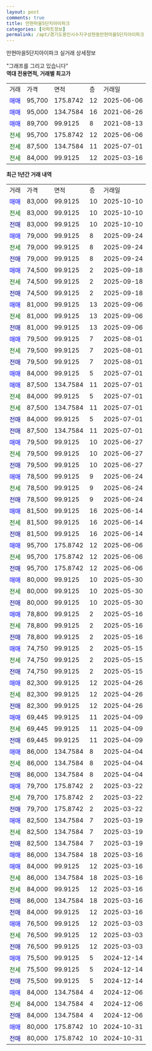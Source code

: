 ```yaml
---
layout: post
comments: true
title: 만현마을5단지아이파크
categories: [아파트정보]
permalink: /apt/경기도용인시수지구상현동만현마을5단지아이파크
---
```


만현마을5단지아이파크 실거래 상세정보

<script type="text/javascript">
  google.charts.load('current', {'packages':['line', 'corechart']});
  google.charts.setOnLoadCallback(drawChart);

  function drawChart() {
    var data = new google.visualization.DataTable();
    data.addColumn('date', '거래일');
    data.addColumn('number', "매매");
    data.addColumn('number', "전세");
    data.addColumn('number', "전매");

    data.addRows([[new Date(Date.parse("2025-10-10")), 83000, null, null], [new Date(Date.parse("2025-10-10")), null, 83000, null], [new Date(Date.parse("2025-10-10")), null, null, 83000], [new Date(Date.parse("2025-09-24")), 79000, null, null], [new Date(Date.parse("2025-09-24")), null, 79000, null], [new Date(Date.parse("2025-09-24")), null, null, 79000], [new Date(Date.parse("2025-09-18")), 74500, null, null], [new Date(Date.parse("2025-09-18")), null, 74500, null], [new Date(Date.parse("2025-09-18")), null, null, 74500], [new Date(Date.parse("2025-09-06")), 81000, null, null], [new Date(Date.parse("2025-09-06")), null, 81000, null], [new Date(Date.parse("2025-09-06")), null, null, 81000], [new Date(Date.parse("2025-08-01")), 79500, null, null], [new Date(Date.parse("2025-08-01")), null, 79500, null], [new Date(Date.parse("2025-08-01")), null, null, 79500], [new Date(Date.parse("2025-07-01")), 84000, null, null], [new Date(Date.parse("2025-07-01")), 87500, null, null], [new Date(Date.parse("2025-07-01")), null, 84000, null], [new Date(Date.parse("2025-07-01")), null, 87500, null], [new Date(Date.parse("2025-07-01")), null, null, 84000], [new Date(Date.parse("2025-07-01")), null, null, 87500], [new Date(Date.parse("2025-06-27")), 79500, null, null], [new Date(Date.parse("2025-06-27")), null, 79500, null], [new Date(Date.parse("2025-06-27")), null, null, 79500], [new Date(Date.parse("2025-06-24")), 78500, null, null], [new Date(Date.parse("2025-06-24")), null, 78500, null], [new Date(Date.parse("2025-06-24")), null, null, 78500], [new Date(Date.parse("2025-06-14")), 81500, null, null], [new Date(Date.parse("2025-06-14")), null, 81500, null], [new Date(Date.parse("2025-06-14")), null, null, 81500], [new Date(Date.parse("2025-06-06")), 95700, null, null], [new Date(Date.parse("2025-06-06")), null, 95700, null], [new Date(Date.parse("2025-06-06")), null, null, 95700], [new Date(Date.parse("2025-05-30")), 80000, null, null], [new Date(Date.parse("2025-05-30")), null, 80000, null], [new Date(Date.parse("2025-05-30")), null, null, 80000], [new Date(Date.parse("2025-05-16")), 78800, null, null], [new Date(Date.parse("2025-05-16")), null, 78800, null], [new Date(Date.parse("2025-05-16")), null, null, 78800], [new Date(Date.parse("2025-05-15")), 74750, null, null], [new Date(Date.parse("2025-05-15")), null, 74750, null], [new Date(Date.parse("2025-05-15")), null, null, 74750], [new Date(Date.parse("2025-04-26")), 82300, null, null], [new Date(Date.parse("2025-04-26")), null, 82300, null], [new Date(Date.parse("2025-04-26")), null, null, 82300], [new Date(Date.parse("2025-04-09")), 69445, null, null], [new Date(Date.parse("2025-04-09")), null, 69445, null], [new Date(Date.parse("2025-04-09")), null, null, 69445], [new Date(Date.parse("2025-04-04")), 86000, null, null], [new Date(Date.parse("2025-04-04")), null, 86000, null], [new Date(Date.parse("2025-04-04")), null, null, 86000], [new Date(Date.parse("2025-03-22")), 79700, null, null], [new Date(Date.parse("2025-03-22")), null, 79700, null], [new Date(Date.parse("2025-03-22")), null, null, 79700], [new Date(Date.parse("2025-03-19")), 82500, null, null], [new Date(Date.parse("2025-03-19")), null, 82500, null], [new Date(Date.parse("2025-03-19")), null, null, 82500], [new Date(Date.parse("2025-03-16")), 86000, null, null], [new Date(Date.parse("2025-03-16")), 84000, null, null], [new Date(Date.parse("2025-03-16")), null, 86000, null], [new Date(Date.parse("2025-03-16")), null, 84000, null], [new Date(Date.parse("2025-03-16")), null, null, 86000], [new Date(Date.parse("2025-03-16")), null, null, 84000], [new Date(Date.parse("2025-03-03")), 76500, null, null], [new Date(Date.parse("2025-03-03")), null, 76500, null], [new Date(Date.parse("2025-03-03")), null, null, 76500], [new Date(Date.parse("2024-12-14")), 75500, null, null], [new Date(Date.parse("2024-12-14")), null, 75500, null], [new Date(Date.parse("2024-12-14")), null, null, 75500], [new Date(Date.parse("2024-12-06")), 84000, null, null], [new Date(Date.parse("2024-12-06")), null, 84000, null], [new Date(Date.parse("2024-12-06")), null, null, 84000], [new Date(Date.parse("2024-10-31")), 80000, null, null], [new Date(Date.parse("2024-10-31")), null, null, 80000]]);

    var options = {
      hAxis: {
        format: 'yyyy/MM/dd'
      },    
      lineWidth: 0,
      pointsVisible: true,    
      title: '최근 1년간 유형별 실거래가 분포',
      legend: { position: 'bottom' }
    };

    var formatter = new google.visualization.NumberFormat({pattern:'###,###'} );
    formatter.format(data, 1);
    formatter.format(data, 2);
    
    setTimeout(function() {
        var chart = new google.visualization.LineChart(document.getElementById('columnchart_material'));
        chart.draw(data, (options));
        document.getElementById('loading').style.display = 'none';
    }, 200);
  }
</script>


<div id="loading" style="z-index:20; display: block; margin-left: 0px">"그래프를 그리고 있습니다"</div>
<div id="columnchart_material" style="width: 95%; margin-left: 0px; display: block"></div>
<!-- contents start -->
<b>역대 전용면적, 거래별 최고가</b>
<table class="sortable">
    <tr>
      <td>거래</td>
      <td>가격</td>
      <td>면적</td>
      <td>층</td>
      <td>거래일</td>
    </tr>
        <tr>
          <td><a style="color: blue">매매</a></td>
          <td>95,700</td>
          <td>175.8742</td>
          <td>12</td>
          <td>2025-06-06</td>
        </tr>            <tr>
          <td><a style="color: blue">매매</a></td>
          <td>95,000</td>
          <td>134.7584</td>
          <td>16</td>
          <td>2021-06-26</td>
        </tr>            <tr>
          <td><a style="color: blue">매매</a></td>
          <td>89,700</td>
          <td>99.9125</td>
          <td>8</td>
          <td>2021-08-13</td>
        </tr>        
        <tr>
              <td><a style="color: darkgreen">전세</a></td>
              <td>95,700</td>
              <td>175.8742</td>
              <td>12</td>
              <td>2025-06-06</td>
            </tr>            <tr>
              <td><a style="color: darkgreen">전세</a></td>
              <td>87,500</td>
              <td>134.7584</td>
              <td>11</td>
              <td>2025-07-01</td>
            </tr>            <tr>
              <td><a style="color: darkgreen">전세</a></td>
              <td>84,000</td>
              <td>99.9125</td>
              <td>12</td>
              <td>2025-03-16</td>
            </tr>        
    
</table>

<b>최근 1년간 거래 내역</b>

<table class="sortable">
    <tr>
      <td>거래</td>
      <td>가격</td>
      <td>면적</td>
      <td>층</td>
      <td>거래일</td>
    </tr>
    <tr>
      <td><a style="color: blue">매매</a></td>
      <td>83,000</td>
      <td>99.9125</td>
      <td>10</td>
      <td>2025-10-10</td>
    </tr>          <tr>
      <td><a style="color: darkgreen">전세</a></td>
      <td>83,000</td>
      <td>99.9125</td>
      <td>10</td>
      <td>2025-10-10</td>
    </tr>          <tr>
      <td><a style="color: darkblue">전매</a></td>
      <td>83,000</td>
      <td>99.9125</td>
      <td>10</td>
      <td>2025-10-10</td>
    </tr>          <tr>
      <td><a style="color: blue">매매</a></td>
      <td>79,000</td>
      <td>99.9125</td>
      <td>8</td>
      <td>2025-09-24</td>
    </tr>          <tr>
      <td><a style="color: darkgreen">전세</a></td>
      <td>79,000</td>
      <td>99.9125</td>
      <td>8</td>
      <td>2025-09-24</td>
    </tr>          <tr>
      <td><a style="color: darkblue">전매</a></td>
      <td>79,000</td>
      <td>99.9125</td>
      <td>8</td>
      <td>2025-09-24</td>
    </tr>          <tr>
      <td><a style="color: blue">매매</a></td>
      <td>74,500</td>
      <td>99.9125</td>
      <td>2</td>
      <td>2025-09-18</td>
    </tr>          <tr>
      <td><a style="color: darkgreen">전세</a></td>
      <td>74,500</td>
      <td>99.9125</td>
      <td>2</td>
      <td>2025-09-18</td>
    </tr>          <tr>
      <td><a style="color: darkblue">전매</a></td>
      <td>74,500</td>
      <td>99.9125</td>
      <td>2</td>
      <td>2025-09-18</td>
    </tr>          <tr>
      <td><a style="color: blue">매매</a></td>
      <td>81,000</td>
      <td>99.9125</td>
      <td>13</td>
      <td>2025-09-06</td>
    </tr>          <tr>
      <td><a style="color: darkgreen">전세</a></td>
      <td>81,000</td>
      <td>99.9125</td>
      <td>13</td>
      <td>2025-09-06</td>
    </tr>          <tr>
      <td><a style="color: darkblue">전매</a></td>
      <td>81,000</td>
      <td>99.9125</td>
      <td>13</td>
      <td>2025-09-06</td>
    </tr>          <tr>
      <td><a style="color: blue">매매</a></td>
      <td>79,500</td>
      <td>99.9125</td>
      <td>7</td>
      <td>2025-08-01</td>
    </tr>          <tr>
      <td><a style="color: darkgreen">전세</a></td>
      <td>79,500</td>
      <td>99.9125</td>
      <td>7</td>
      <td>2025-08-01</td>
    </tr>          <tr>
      <td><a style="color: darkblue">전매</a></td>
      <td>79,500</td>
      <td>99.9125</td>
      <td>7</td>
      <td>2025-08-01</td>
    </tr>          <tr>
      <td><a style="color: blue">매매</a></td>
      <td>84,000</td>
      <td>99.9125</td>
      <td>5</td>
      <td>2025-07-01</td>
    </tr>          <tr>
      <td><a style="color: blue">매매</a></td>
      <td>87,500</td>
      <td>134.7584</td>
      <td>11</td>
      <td>2025-07-01</td>
    </tr>          <tr>
      <td><a style="color: darkgreen">전세</a></td>
      <td>84,000</td>
      <td>99.9125</td>
      <td>5</td>
      <td>2025-07-01</td>
    </tr>          <tr>
      <td><a style="color: darkgreen">전세</a></td>
      <td>87,500</td>
      <td>134.7584</td>
      <td>11</td>
      <td>2025-07-01</td>
    </tr>          <tr>
      <td><a style="color: darkblue">전매</a></td>
      <td>84,000</td>
      <td>99.9125</td>
      <td>5</td>
      <td>2025-07-01</td>
    </tr>          <tr>
      <td><a style="color: darkblue">전매</a></td>
      <td>87,500</td>
      <td>134.7584</td>
      <td>11</td>
      <td>2025-07-01</td>
    </tr>          <tr>
      <td><a style="color: blue">매매</a></td>
      <td>79,500</td>
      <td>99.9125</td>
      <td>10</td>
      <td>2025-06-27</td>
    </tr>          <tr>
      <td><a style="color: darkgreen">전세</a></td>
      <td>79,500</td>
      <td>99.9125</td>
      <td>10</td>
      <td>2025-06-27</td>
    </tr>          <tr>
      <td><a style="color: darkblue">전매</a></td>
      <td>79,500</td>
      <td>99.9125</td>
      <td>10</td>
      <td>2025-06-27</td>
    </tr>          <tr>
      <td><a style="color: blue">매매</a></td>
      <td>78,500</td>
      <td>99.9125</td>
      <td>9</td>
      <td>2025-06-24</td>
    </tr>          <tr>
      <td><a style="color: darkgreen">전세</a></td>
      <td>78,500</td>
      <td>99.9125</td>
      <td>9</td>
      <td>2025-06-24</td>
    </tr>          <tr>
      <td><a style="color: darkblue">전매</a></td>
      <td>78,500</td>
      <td>99.9125</td>
      <td>9</td>
      <td>2025-06-24</td>
    </tr>          <tr>
      <td><a style="color: blue">매매</a></td>
      <td>81,500</td>
      <td>99.9125</td>
      <td>16</td>
      <td>2025-06-14</td>
    </tr>          <tr>
      <td><a style="color: darkgreen">전세</a></td>
      <td>81,500</td>
      <td>99.9125</td>
      <td>16</td>
      <td>2025-06-14</td>
    </tr>          <tr>
      <td><a style="color: darkblue">전매</a></td>
      <td>81,500</td>
      <td>99.9125</td>
      <td>16</td>
      <td>2025-06-14</td>
    </tr>          <tr>
      <td><a style="color: blue">매매</a></td>
      <td>95,700</td>
      <td>175.8742</td>
      <td>12</td>
      <td>2025-06-06</td>
    </tr>          <tr>
      <td><a style="color: darkgreen">전세</a></td>
      <td>95,700</td>
      <td>175.8742</td>
      <td>12</td>
      <td>2025-06-06</td>
    </tr>          <tr>
      <td><a style="color: darkblue">전매</a></td>
      <td>95,700</td>
      <td>175.8742</td>
      <td>12</td>
      <td>2025-06-06</td>
    </tr>          <tr>
      <td><a style="color: blue">매매</a></td>
      <td>80,000</td>
      <td>99.9125</td>
      <td>10</td>
      <td>2025-05-30</td>
    </tr>          <tr>
      <td><a style="color: darkgreen">전세</a></td>
      <td>80,000</td>
      <td>99.9125</td>
      <td>10</td>
      <td>2025-05-30</td>
    </tr>          <tr>
      <td><a style="color: darkblue">전매</a></td>
      <td>80,000</td>
      <td>99.9125</td>
      <td>10</td>
      <td>2025-05-30</td>
    </tr>          <tr>
      <td><a style="color: blue">매매</a></td>
      <td>78,800</td>
      <td>99.9125</td>
      <td>2</td>
      <td>2025-05-16</td>
    </tr>          <tr>
      <td><a style="color: darkgreen">전세</a></td>
      <td>78,800</td>
      <td>99.9125</td>
      <td>2</td>
      <td>2025-05-16</td>
    </tr>          <tr>
      <td><a style="color: darkblue">전매</a></td>
      <td>78,800</td>
      <td>99.9125</td>
      <td>2</td>
      <td>2025-05-16</td>
    </tr>          <tr>
      <td><a style="color: blue">매매</a></td>
      <td>74,750</td>
      <td>99.9125</td>
      <td>2</td>
      <td>2025-05-15</td>
    </tr>          <tr>
      <td><a style="color: darkgreen">전세</a></td>
      <td>74,750</td>
      <td>99.9125</td>
      <td>2</td>
      <td>2025-05-15</td>
    </tr>          <tr>
      <td><a style="color: darkblue">전매</a></td>
      <td>74,750</td>
      <td>99.9125</td>
      <td>2</td>
      <td>2025-05-15</td>
    </tr>          <tr>
      <td><a style="color: blue">매매</a></td>
      <td>82,300</td>
      <td>99.9125</td>
      <td>12</td>
      <td>2025-04-26</td>
    </tr>          <tr>
      <td><a style="color: darkgreen">전세</a></td>
      <td>82,300</td>
      <td>99.9125</td>
      <td>12</td>
      <td>2025-04-26</td>
    </tr>          <tr>
      <td><a style="color: darkblue">전매</a></td>
      <td>82,300</td>
      <td>99.9125</td>
      <td>12</td>
      <td>2025-04-26</td>
    </tr>          <tr>
      <td><a style="color: blue">매매</a></td>
      <td>69,445</td>
      <td>99.9125</td>
      <td>11</td>
      <td>2025-04-09</td>
    </tr>          <tr>
      <td><a style="color: darkgreen">전세</a></td>
      <td>69,445</td>
      <td>99.9125</td>
      <td>11</td>
      <td>2025-04-09</td>
    </tr>          <tr>
      <td><a style="color: darkblue">전매</a></td>
      <td>69,445</td>
      <td>99.9125</td>
      <td>11</td>
      <td>2025-04-09</td>
    </tr>          <tr>
      <td><a style="color: blue">매매</a></td>
      <td>86,000</td>
      <td>134.7584</td>
      <td>8</td>
      <td>2025-04-04</td>
    </tr>          <tr>
      <td><a style="color: darkgreen">전세</a></td>
      <td>86,000</td>
      <td>134.7584</td>
      <td>8</td>
      <td>2025-04-04</td>
    </tr>          <tr>
      <td><a style="color: darkblue">전매</a></td>
      <td>86,000</td>
      <td>134.7584</td>
      <td>8</td>
      <td>2025-04-04</td>
    </tr>          <tr>
      <td><a style="color: blue">매매</a></td>
      <td>79,700</td>
      <td>175.8742</td>
      <td>2</td>
      <td>2025-03-22</td>
    </tr>          <tr>
      <td><a style="color: darkgreen">전세</a></td>
      <td>79,700</td>
      <td>175.8742</td>
      <td>2</td>
      <td>2025-03-22</td>
    </tr>          <tr>
      <td><a style="color: darkblue">전매</a></td>
      <td>79,700</td>
      <td>175.8742</td>
      <td>2</td>
      <td>2025-03-22</td>
    </tr>          <tr>
      <td><a style="color: blue">매매</a></td>
      <td>82,500</td>
      <td>134.7584</td>
      <td>7</td>
      <td>2025-03-19</td>
    </tr>          <tr>
      <td><a style="color: darkgreen">전세</a></td>
      <td>82,500</td>
      <td>134.7584</td>
      <td>7</td>
      <td>2025-03-19</td>
    </tr>          <tr>
      <td><a style="color: darkblue">전매</a></td>
      <td>82,500</td>
      <td>134.7584</td>
      <td>7</td>
      <td>2025-03-19</td>
    </tr>          <tr>
      <td><a style="color: blue">매매</a></td>
      <td>86,000</td>
      <td>134.7584</td>
      <td>18</td>
      <td>2025-03-16</td>
    </tr>          <tr>
      <td><a style="color: blue">매매</a></td>
      <td>84,000</td>
      <td>99.9125</td>
      <td>12</td>
      <td>2025-03-16</td>
    </tr>          <tr>
      <td><a style="color: darkgreen">전세</a></td>
      <td>86,000</td>
      <td>134.7584</td>
      <td>18</td>
      <td>2025-03-16</td>
    </tr>          <tr>
      <td><a style="color: darkgreen">전세</a></td>
      <td>84,000</td>
      <td>99.9125</td>
      <td>12</td>
      <td>2025-03-16</td>
    </tr>          <tr>
      <td><a style="color: darkblue">전매</a></td>
      <td>86,000</td>
      <td>134.7584</td>
      <td>18</td>
      <td>2025-03-16</td>
    </tr>          <tr>
      <td><a style="color: darkblue">전매</a></td>
      <td>84,000</td>
      <td>99.9125</td>
      <td>12</td>
      <td>2025-03-16</td>
    </tr>          <tr>
      <td><a style="color: blue">매매</a></td>
      <td>76,500</td>
      <td>99.9125</td>
      <td>12</td>
      <td>2025-03-03</td>
    </tr>          <tr>
      <td><a style="color: darkgreen">전세</a></td>
      <td>76,500</td>
      <td>99.9125</td>
      <td>12</td>
      <td>2025-03-03</td>
    </tr>          <tr>
      <td><a style="color: darkblue">전매</a></td>
      <td>76,500</td>
      <td>99.9125</td>
      <td>12</td>
      <td>2025-03-03</td>
    </tr>          <tr>
      <td><a style="color: blue">매매</a></td>
      <td>75,500</td>
      <td>99.9125</td>
      <td>5</td>
      <td>2024-12-14</td>
    </tr>          <tr>
      <td><a style="color: darkgreen">전세</a></td>
      <td>75,500</td>
      <td>99.9125</td>
      <td>5</td>
      <td>2024-12-14</td>
    </tr>          <tr>
      <td><a style="color: darkblue">전매</a></td>
      <td>75,500</td>
      <td>99.9125</td>
      <td>5</td>
      <td>2024-12-14</td>
    </tr>          <tr>
      <td><a style="color: blue">매매</a></td>
      <td>84,000</td>
      <td>134.7584</td>
      <td>4</td>
      <td>2024-12-06</td>
    </tr>          <tr>
      <td><a style="color: darkgreen">전세</a></td>
      <td>84,000</td>
      <td>134.7584</td>
      <td>4</td>
      <td>2024-12-06</td>
    </tr>          <tr>
      <td><a style="color: darkblue">전매</a></td>
      <td>84,000</td>
      <td>134.7584</td>
      <td>4</td>
      <td>2024-12-06</td>
    </tr>          <tr>
      <td><a style="color: blue">매매</a></td>
      <td>80,000</td>
      <td>175.8742</td>
      <td>10</td>
      <td>2024-10-31</td>
    </tr>          <tr>
      <td><a style="color: darkblue">전매</a></td>
      <td>80,000</td>
      <td>175.8742</td>
      <td>10</td>
      <td>2024-10-31</td>
    </tr>      </table>
<!-- contents end -->    

